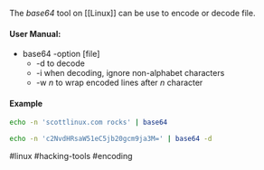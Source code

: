 The *base64* tool on [[Linux]] can be use to encode or decode file.

#### User Manual:

- base64 -option [file]
	- -d to decode
	- -i when decoding, ignore non-alphabet characters
	- -w *n* to wrap encoded lines after *n* character

#### Example

```bash fold title:"Encode text to base 64"
echo -n 'scottlinux.com rocks' | base64
```

```bash fold title:"Decode base 64"
echo -n 'c2NvdHRsaW51eC5jb20gcm9ja3M=' | base64 -d
```

#linux  #hacking-tools #encoding